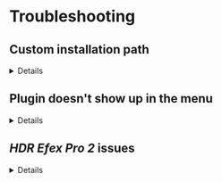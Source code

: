 # Troubleshooting

## Custom installation path

<details>

Specify path in the variable `NIK_BASE_PATH` of the script to the location of your Nik Collection installation,<br>
if you have installed the software in a non-default location.<br>

Following paths are considered *default* if the software is here, you don't need to adapt above path.:
- Linux with Wine: `$HOME/.wine/drive_c/Program Files/Google/Nik Collection`
- macOS: `/Application/Nik Collection`
- Win: `C:/Program Files/Google/Nik Collection`

</details>

## Plugin doesn't show up in the menu

<details>

Please verify with these following checks.<br>
In most case a new reinstallation of [latest GIMP3 version](https://www.gimp.org/downloads/) resolves the issues.<br>
After all, you could find posts, ask [gimp-forum.net][gimp_forum] or file an [issue report][issue_report]
with details.

### 1. Verify GIMP installation

Ensure GIMP3 is properly installed with Python support:

1. Add official demo plugin `GIMP_INSTALL/lib/gimp/3.0/plug-ins/test-dialog/`[test-dialog.py][test_dialog]
2. Restart GIMP and check if the test plugin appears under `Filters > Development > Demos`
3. If the `Test dialog...` plugin isn't there either, then is not an issue with this plugin
but general GIMP problem, a reinstallation may help.

### 2. Check plugin location

In GIMP, go to `Edit > Preferences > Folders > Plug-ins`, ensure that we placed plugin folder in one of the listed directories there. This may differ between machine-wide and user installations.

### 3. Test Python module availability

1. Open `GIMP > Filters > Development > Python-Fu > Python Console`
2. Input [these imports][loc_libs] into the interpreter and press `Enter`:
```python
import gi
gi.require_version("Gimp", "3.0")
gi.require_version("GimpUi", "3.0")
gi.require_version("Gegl", "0.4")
from gi.repository import GLib
from gi.repository import GObject
from gi.repository import Gegl
from gi.repository import Gimp
from gi.repository import GimpUi
from gi.repository import Gio
from gi.repository import Gtk
```

Any error indicates that the necessary Python module is missing and it's a GIMP issue that reinstallation may help.

### 4. Check file & permissions

- Ensure you downloaded the latest version of the plugin and the *file content is intact*, as Python is sensitive to indentation.
- Under Unix-like, the script must has *executable* permission: `chmod +x nikplugin.py`

### 5. Check for error messages

Run GIMP console in verbose mode from command-line:
```
GIMP_INSTALL/bin/gimp-console-3.0.exe --verbose
```

If error occurs, gimp reinstallation may resolve issue or file a report.

</details>

## *HDR Efex Pro 2* issues

<details>

### Documents Folder Not Found

warning message:
```md
**HDR Efex Pro 2: Folder not found**
Plugin cannot identify 'Documents' on your system
```

**Solution**:
- Modify the [candidate_paths][loc_doc] list in the `find_hdr_output()` function of your `nikplugin.py` script to include your Documents folder location if you specified it differently from the default.
- To determine your *Documents* folder location, *right-click* on your 'Documents' folder and select `Properties > Location` (win).

- Background information:
*HDR Efex Pro 2* doesn't override the input image when you click "Save". Instead, it saves the output at `Documents/INPUT_FILENAME_HDR.ext` (win).
Since GIMP Python cannot use additional lib (i.e. `win32com.client`) to query the exact Documents path, it relies on common default locations.

### Output File Not Found

warning message:
```md
**HDR Efex Pro 2: File not found**
Plugin cannot find the output [filename] in 'Documents'
```

1. The plugin found Documents folder
2. But the expected output file wasn't there after HDR Efex Pro 2 completed

This typically happens when:
- HDR Efex Pro 2 saved the file to a different location
- HDR Efex Pro 2 failed to save the file
- The file was saved with a different naming pattern than expected

**Solution**: When GIMP plugin starts the filter program, go to `SETTINGS > IMAGE OUTPUT SETTINGS > Image Output Format > JPG`. It's the default image format that the plugin expects.

</details>


<!--references -->
[gimp_forum]: https://www.gimp-forum.net/Forum-Gimp-2-99-Gimp-3-0
[issue_report]: https://github.com/iiey/nikGimp/issues
[loc_doc]: https://github.com/iiey/nikGimp/blob/29260dfe52e2e4afbd3f2bacf26f9fce0234369b/nikplugin.py#L154
[loc_libs]: https://github.com/iiey/nikGimp/blob/9c1e5f927679043a5f9697b31e055647cbd3f3a2/nikplugin.py#L18-L32
[test_dialog]: https://gitlab.gnome.org/GNOME/gimp/-/blob/master/plug-ins/python/test-dialog.py